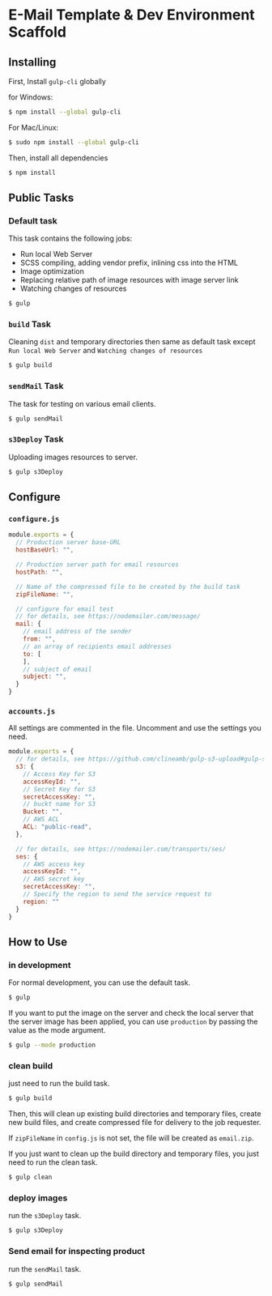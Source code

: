 # E-Mail Template & Dev Environment Scaffold

## Installing

First, Install `gulp-cli` globally

for Windows:

```bash
$ npm install --global gulp-cli
```

For Mac/Linux:

```bash
$ sudo npm install --global gulp-cli
```

Then, install all dependencies

```bash
$ npm install
```

## Public Tasks

### Default task

This task contains the following jobs:

- Run local Web Server
- SCSS compiling, adding vendor prefix, inlining css into the HTML
- Image optimization
- Replacing relative path of image resources with image server link
- Watching changes of resources

```bash
$ gulp
```

### `build` Task

Cleaning `dist` and temporary directories then same as default task except
`Run local Web Server` and `Watching changes of resources`

```bash
$ gulp build
```

### `sendMail` Task

The task for testing on various email clients.

```bash
$ gulp sendMail
```

### `s3Deploy` Task

Uploading images resources to server.

```bash
$ gulp s3Deploy
```


## Configure

### `configure.js`

```javascript
module.exports = {
  // Production server base-URL
  hostBaseUrl: "",

  // Production server path for email resources
  hostPath: "",

  // Name of the compressed file to be created by the build task
  zipFileName: "",

  // configure for email test
  // for details, see https://nodemailer.com/message/
  mail: {
    // email address of the sender
    from: "",
    // an array of recipients email addresses
    to: [
    ],
    // subject of email
    subject: "",
  }
}
```

### `accounts.js`

All settings are commented in the file. Uncomment and use the settings you need.

```javascript
module.exports = {
  // for details, see https://github.com/clineamb/gulp-s3-upload#gulp-s3-plugin-options
  s3: {
    // Access Key for S3
    accessKeyId: "",
    // Secret Key for S3
    secretAccessKey: "",
    // buckt name for S3
    Bucket: "",
    // AWS ACL
    ACL: "public-read",
  },

  // for details, see https://nodemailer.com/transports/ses/
  ses: {
    // AWS access key
    accessKeyId: "",
    // AWS secret key
    secretAccessKey: "",
    // Specify the region to send the service request to
    region: ""
  }
}
```

## How to Use

### in development

For normal development, you can use the default task.

```bash
$ gulp
```

If you want to put the image on the server and check the local server that the
server image has been applied, you can use `production` by passing the value as the
mode argument.

```bash
$ gulp --mode production
```

### clean build

just need to run the build task.

```bash
$ gulp build
```

Then, this will clean up existing build directories and temporary files,
create new build files, and create compressed file for delivery to the job requester.

If `zipFileName` in `config.js` is not set, the file will be created as `email.zip`.

If you just want to clean up the build directory and temporary files,
you just need to run the clean task.

```bash
$ gulp clean
```

### deploy images

run the `s3Deploy` task.

```bash
$ gulp s3Deploy
```

### Send email for inspecting product

run the `sendMail` task.

```bash
$ gulp sendMail
```
